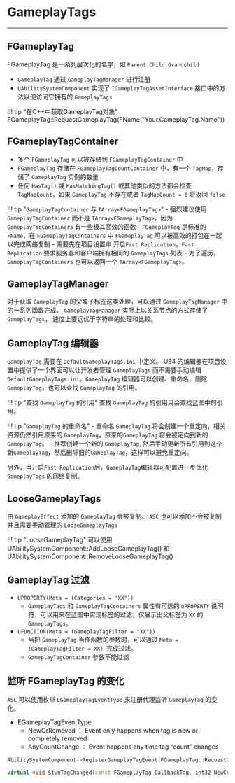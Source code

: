 # GameplayTags
----------------------

## FGameplayTag

FGameplayTag 是一系列层次化的名字，如 `Parent.Child.Grandchild`

  - `GameplayTag` 通过 `GameplayTagManager` 进行注册
  - `UAbilitySystemComponent` 实现了 `IGameplayTagAssetInterface` 接口中的方法以便访问它拥有的 `GameplayTags`


!!! tip "在C++中获取GameplayTag对象"
    FGameplayTag::RequestGameplayTag(FName("Your.GameplayTag.Name"))

## FGameplayTagContainer

  - 多个 `FGameplayTag` 可以被存储到 `FGameplayTagContainer` 中
  - `FGameplayTag` 存储在 `FGameplayTagCountContainer` 中，有一个 `TagMap`，存储了 `GameplayTag` 实例的数量
  - 任何 `HasTag()` 或 `HasMatchingTag()` 或其他类似的方法都会检查 `TagMapCount`，如果 `GameplayTag` 不存在或者 `TagMapCount = 0` 将返回 `false`

!!! tip "`GameplayTagContainer` 与 `TArray<FGameplayTag>`"
    - 强烈建议使用 `GameplayTagContainer` 而不是 `TArray<FGameplayTag>`，因为 `GameplayTagContainers` 有一些极其高效的函数
    - `FGameplayTag` 是标准的 `FName`，在 `FGameplayTagContainers` 中 `FGameplayTag` 可以被高效的打包在一起以完成网络复制
        - 需要先在项目设置中 开启`Fast Replication`。`Fast Replication` 要求服务器和客户端拥有相同的 `GameplayTags` 列表
    - 为了遍历， `GameplayTagContainers` 也可以返回一个 `TArray<FGameplayTag>`。


## GameplayTagManager

对于获取 `GameplayTag` 的父或子标签这类处理，可以通过 `GameplayTagManager` 中的一系列函数完成。 `GameplayTagManager` 实际上以关系节点的方式存储了 `GameplayTags`， 速度上要远优于字符串的处理和比较。


## GameplayTag 编辑器

`GameplayTag` 需要在 `DefaultGameplayTags.ini` 中定义。 UE4 的编辑器在项目设置中提供了一个界面可以让开发者管理 `GameplayTags` 而不需要手动编辑 `DefaultGameplayTags.ini`。`GameplayTag` 编辑器可以创建、重命名、删除 `GameplayTag`，也可以查找 `GameplayTag` 的引用。


!!! tip "查找 `GameplayTag` 的引用"
    查找 `GameplayTag` 的引用只会查找蓝图中的引用。 

!!! tip "`GameplayTag` 的重命名" 
    - 重命名 `GameplayTag` 将会创建一个重定向，相关资源仍然引用原来的 `GameplayTag`，原来的`GameplayTag` 将会被定向到新的 `GameplayTag`。
    - 推荐创建一个新的 `GameplayTag`, 然后手动更新所有引用到这个新`GameplayTag`，然后删除旧的`GameplayTag`，这样可以避免重定向。

    
另外，当开启`Fast Replication`后，`GameplayTag`编辑器可配置进一步优化 `GameplayTags` 的网络复制。

## LooseGameplayTags

由 `GameplayEffect` 添加的 `GameplayTag` 会被复制。 `ASC` 也可以添加不会被复制并且需要手动管理的 `LooseGameplayTags`

!!! tip "LooseGameplayTag"
    可以使用 UAbilitySystemComponent::AddLooseGameplayTag() 和 UAbilitySystemComponent::RemoveLooseGameplayTag()

## GameplayTag 过滤

  - `UPROPERTY(Meta = (Categories = "XX"))`
    - `GameplayTags` 和 `GameplayTagContainers` 属性有可选的 `UPROPERTY` 说明符，可以用来在蓝图中实现标签的过滤，仅展示出父标签为 `XX` 的 `GameplayTags`。
  - `UFUNCTION(Meta = (GameplayTagFilter = "XX"))`
    - 当把 `GameplayTag` 当作函数的参数时，可以通过 `Meta = (GameplayTagFilter = XX) `完成过滤。
    - `GameplayTagContainer` 参数不能过滤

## 监听 FGameplayTag 的变化

`ASC` 可以使用枚举 `EGameplayTagEventType` 来注册代理监听 `GameplayTag` 的变化。

  - EGameplayTagEventType
    - NewOrRemoved ： Event only happens when tag is new or completely removed
    - AnyCountChange ： Event happens any time tag “count” changes

```c++
AbilitySystemComponent->RegisterGameplayTagEvent(FGameplayTag::RequestGameplayTag(FName("State.Debuff.Stun")), EGameplayTagEventType::NewOrRemoved).AddUObject(this, &AGDPlayerState::StunTagChanged);
 
virtual void StunTagChanged(const FGameplayTag CallbackTag, int32 NewCount);
```